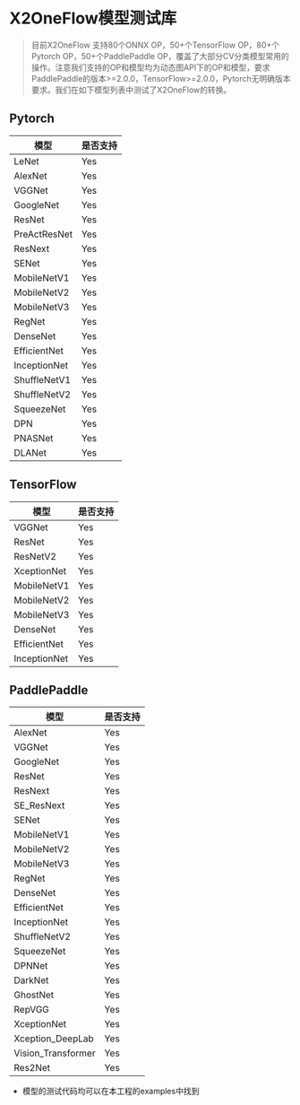 # X2OneFlow模型测试库

> 目前X2OneFlow 支持80个ONNX OP，50+个TensorFlow OP，80+个Pytorch OP，50+个PaddlePaddle OP，覆盖了大部分CV分类模型常用的操作。注意我们支持的OP和模型均为动态图API下的OP和模型，要求PaddlePaddle的版本>=2.0.0，TensorFlow>=2.0.0，Pytorch无明确版本要求。我们在如下模型列表中测试了X2OneFlow的转换。

## Pytorch

| 模型         | 是否支持  |
| ------------ | -------- |
| LeNet        | Yes      |
| AlexNet      | Yes      |
| VGGNet       | Yes      |
| GoogleNet    | Yes      |
| ResNet       | Yes      |
| PreActResNet | Yes      |
| ResNext      | Yes      |
| SENet        | Yes      |
| MobileNetV1  | Yes      |
| MobileNetV2  | Yes      |
| MobileNetV3  | Yes      |
| RegNet       | Yes      |
| DenseNet     | Yes      |
| EfficientNet | Yes      |
| InceptionNet | Yes      |
| ShuffleNetV1 | Yes      |
| ShuffleNetV2 | Yes      |
| SqueezeNet   | Yes      |
| DPN          | Yes      |
| PNASNet      | Yes      |
| DLANet       | Yes      |

## TensorFlow

| 模型         | 是否支持  |
| ------------ | -------- |
| VGGNet       | Yes      |
| ResNet       | Yes      |
| ResNetV2     | Yes      |
| XceptionNet  | Yes      |
| MobileNetV1  | Yes      |
| MobileNetV2  | Yes      |
| MobileNetV3  | Yes      |
| DenseNet     | Yes      |
| EfficientNet | Yes      |
| InceptionNet | Yes      |

## PaddlePaddle

| 模型               | 是否支持  |
| ------------------ | -------- |
| AlexNet            | Yes      |
| VGGNet             | Yes      |
| GoogleNet          | Yes      |
| ResNet             | Yes      |
| ResNext            | Yes      |
| SE_ResNext         | Yes      |
| SENet              | Yes      |
| MobileNetV1        | Yes      |
| MobileNetV2        | Yes      |
| MobileNetV3        | Yes      |
| RegNet             | Yes      |
| DenseNet           | Yes      |
| EfficientNet       | Yes      |
| InceptionNet       | Yes      |
| ShuffleNetV2       | Yes      |
| SqueezeNet         | Yes      |
| DPNNet             | Yes      |
| DarkNet            | Yes      |
| GhostNet           | Yes      |
| RepVGG             | Yes      |
| XceptionNet        | Yes      |
| Xception_DeepLab   | Yes      |
| Vision_Transformer | Yes      |
| Res2Net            | Yes      |


- 模型的测试代码均可以在本工程的examples中找到
